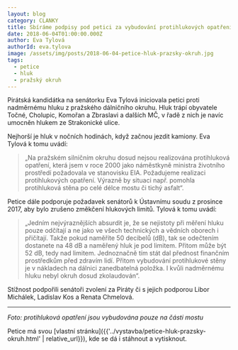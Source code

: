 ```yaml
---
layout: blog
category: CLANKY
title: Sbíráme podpisy pod petici za vybudování protihlukových opatření na pražském dálničním okruhu
date: 2018-06-04T01:00:00.000Z
author: Eva Tylová
authorId: eva.tylova
image: /assets/img/posts/2018-06-04-petice-hluk-prazsky-okruh.jpg
tags:
  - petice
  - hluk
  - pražský okruh
---
```


Pirátská kandidátka na senátorku Eva Tylová iniciovala petici proti nadměrnému hluku z pražského dálničního okruhu. Hluk trápí obyvatele Točné, Cholupic, Komořan a Zbraslavi a dalších MČ, v řadě z nich je navíc umocněn hlukem ze Strakonické ulice.

Nejhorší je hluk v nočních hodinách, když začnou jezdit kamiony. Eva Tylová k tomu uvádí:

> „Na pražském silničním okruhu dosud nejsou realizována protihluková opatření, která jsem v roce 2000 jako náměstkyně ministra životního prostředí požadovala ve stanovisku EIA. Požadujeme realizaci protihlukových opatření. Výrazně by situaci např. pomohla protihluková stěna po celé délce mostu či tichý asfalt“.

Petice dále podporuje požadavek senátorů k Ústavnímu soudu z prosince 2017, aby bylo zrušeno změkčení hlukových limitů. Tylová k tomu uvádí:

> „Jedním nejvýraznějších absurdit je, že se nejistoty při měření hluku pouze odčítají a ne jako ve všech technických a vědních oborech i přičítají. Takže pokud naměříte 50 decibelů (dB), tak se odečtením dostanete na 48&nbsp;dB a naměřený hluk je pod limitem. Přitom může být 52&nbsp;dB, tedy nad limitem. Jednoznačně tím stát dal přednost finančním prostředkům před zdravím lidí. Přitom vybudování protihlukové stěny je v nákladech na dálnici zanedbatelná položka. I kvůli nadměrnému hluku nebyl okruh dosud zkolaudován“.

Stížnost podpořili senátoři zvolení za Piráty či s jejich podporou Libor Michálek, Ladislav Kos a Renata Chmelová.

- - -

_Foto: protihluková opatření jsou vybudována pouze na části mostu_

Petice má svou [vlastní stránku]({{'../vystavba/petice-hluk-prazsky-okruh.html' | relative_url}}), kde se dá i stáhnout a vytisknout.


